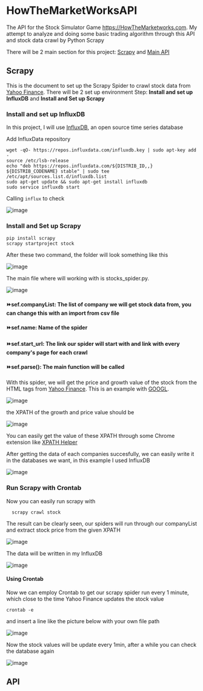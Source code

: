 # HowTheMarketWorksAPI

The API for the Stock Simulator Game https://HowTheMarketworks.com. My attempt to analyze and doing some basic trading algorithm through this API and stock data crawl by Python Scrapy

There will be 2 main section for this project: [Scrapy](#Scrapy) and [Main API](#API)

## Scrapy
This is the document to set up the Scrapy Spider to crawl stock data from [Yahoo Finance](https://finance.yahoo.com/). 
There will be 2 set up environment Step: __Install and set up InfluxDB__  and __Install and Set up Scrapy__ 
### Install and set up InfluxDB
In this project, I will use [InfluxDB](https://www.influxdata.com/), an open source time series database

Add InfluxData repository
    
    wget -qO- https://repos.influxdata.com/influxdb.key | sudo apt-key add -
    source /etc/lsb-release
    echo "deb https://repos.influxdata.com/${DISTRIB_ID,,} ${DISTRIB_CODENAME} stable" | sudo tee               /etc/apt/sources.list.d/influxdb.list
    sudo apt-get update && sudo apt-get install influxdb
    sudo service influxdb start
    
Calling `influx` to check

![image](https://user-images.githubusercontent.com/44376091/62831159-e5c1eb80-bc44-11e9-9720-1aae70912d33.png)

    


### Install and Set up Scrapy
    pip install scrapy 
    scrapy startproject stock

After these two command, the folder will look something like this

![image](https://user-images.githubusercontent.com/44376091/62830812-2d457900-bc3f-11e9-9194-798dbb0f7890.png)

The main file where will working with is stocks_spider.py.

![image](https://user-images.githubusercontent.com/44376091/62830828-73024180-bc3f-11e9-86ce-2b4a4c54ff7a.png)
   #### :fast_forward:sef.companyList: The list of company we will get stock data from, you can change this with an import        from csv file
  #### :fast_forward:sef.name: Name of the spider
  #### :fast_forward:sef.start_url: The link our spider will start with and link with every company's page for each crawl
  #### :fast_forward:sef.parse(): The main function will be called


With this spider, we will get the price and growth value of the stock from the HTML tags from [Yahoo Finance](https://finance.yahoo.com/). This is an example with [GOOGL](https://finance.yahoo.com/quote/GOOGL/). 

  ![image](https://user-images.githubusercontent.com/44376091/62830873-223f1880-bc40-11e9-88d8-609f706387b3.png)

the XPATH of the growth and price value should be 
      
   ![image](https://user-images.githubusercontent.com/44376091/62830884-7649fd00-bc40-11e9-8658-601f97866039.png)
   
You can easily get the value of these XPATH through some Chrome extension like [XPATH Helper](https://chrome.google.com/webstore/detail/xpath-helper/hgimnogjllphhhkhlmebbmlgjoejdpjl?hl=en)

After getting the data of each companies succesfully, we can easily write it in the databases we want, in this example I used InfluxDB

![image](https://user-images.githubusercontent.com/44376091/62830902-de98de80-bc40-11e9-80ef-b1ad686600e3.png)

### Run Scrapy with Crontab
Now you can easily run scrapy with 
      
      scrapy crawl stock
      
The result can be clearly seen, our spiders will run through our companyList and extract stock price from the given XPATH

![image](https://user-images.githubusercontent.com/44376091/62830935-5830cc80-bc41-11e9-9374-e84a908afb5d.png)
      
The data will be written in my InfluxDB

![image](https://user-images.githubusercontent.com/44376091/62830978-08063a00-bc42-11e9-94bc-208639976d00.png)

#### Using Crontab
Now we can employ Crontab to get our scrapy spider run every 1 minute, which close to the time Yahoo Finance updates the stock value

    crontab -e
and insert a line like the picture below with your own file path

![image](https://user-images.githubusercontent.com/44376091/62830994-7ba84700-bc42-11e9-8b11-cced89a4da97.png)

Now the stock values will be update every 1min, after a while you can check the database again

![image](https://user-images.githubusercontent.com/44376091/62831016-c1fda600-bc42-11e9-8e4b-31f54fb76aa3.png)






## API
